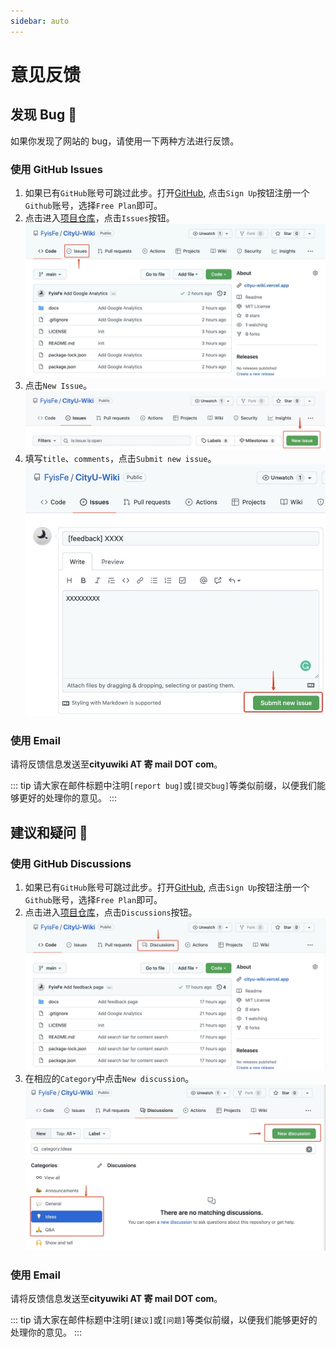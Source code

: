 ```yaml
---
sidebar: auto
---
```


# 意见反馈

## 发现 Bug :red_circle:

如果你发现了网站的 bug，请使用一下两种方法进行反馈。

### 使用 GitHub Issues <Badge type="tip" text="Suggested" vertical="top" />

1. 如果已有`GitHub`账号可跳过此步。打开[GitHub](https://github.com/), 点击`Sign Up`按钮注册一个`Github`账号，选择`Free Plan`即可。
2. 点击进入[项目仓库](https://github.com/FyisFe/CityU-Wiki)，点击`Issues`按钮。 ![](./images/repo-issue.jpg)
3. 点击`New Issue`。 ![](./images/new-issue.jpg)
4. 填写`title`、`comments`，点击`Submit new issue`。 ![](./images/submit-issue.jpg)

### 使用 Email

请将反馈信息发送至**cityuwiki AT 寄 mail DOT com**。

::: tip
请大家在邮件标题中注明`[report bug]`或`[提交bug]`等类似前缀，以便我们能够更好的处理你的意见。
:::

## 建议和疑问 :tada:

### 使用 GitHub Discussions <Badge type="tip" text="Suggested" vertical="top" />

1. 如果已有`GitHub`账号可跳过此步。打开[GitHub](https://github.com/), 点击`Sign Up`按钮注册一个`Github`账号，选择`Free Plan`即可。
2. 点击进入[项目仓库](https://github.com/FyisFe/CityU-Wiki)，点击`Discussions`按钮。 ![](./images/repo-disc.jpg)
3. 在相应的`Category`中点击`New discussion`。 ![](./images/new-disc.jpg)

### 使用 Email

请将反馈信息发送至**cityuwiki AT 寄 mail DOT com**。

::: tip
请大家在邮件标题中注明`[建议]`或`[问题]`等类似前缀，以便我们能够更好的处理你的意见。
:::

